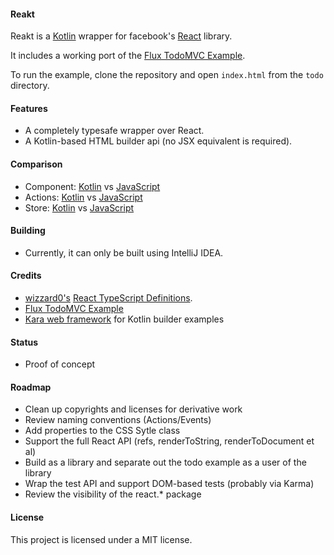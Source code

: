 #### Reakt

Reakt is a [Kotlin](http://kotlinlang.org/) wrapper for facebook's [React](http://facebook.github.io/react/) library.

It includes a working port of the [Flux TodoMVC Example](https://github.com/facebook/flux/tree/master/examples/flux-todomvc).

To run the example, clone the repository and open `index.html` from the `todo` directory.

#### Features
* A completely typesafe wrapper over React.
* A Kotlin-based HTML builder api (no JSX equivalent is required).

#### Comparison
* Component: [Kotlin](https://github.com/andrewoma/reakt/blob/master/src/todo/components/TodoItem.kt)  vs [JavaScript](https://github.com/facebook/flux/blob/master/examples/flux-todomvc/js/components/TodoItem.react.js)
* Actions: [Kotlin](https://github.com/andrewoma/reakt/blob/master/src/todo/actions/Actions.kt)  vs [JavaScript](https://github.com/facebook/flux/blob/master/examples/flux-todomvc/js/actions/TodoActions.js)  
* Store: [Kotlin](https://github.com/andrewoma/reakt/blob/master/src/todo/stores/TodoStore.kt)  vs [JavaScript](https://github.com/facebook/flux/blob/master/examples/flux-todomvc/js/stores/TodoStore.js)

#### Building
* Currently, it can only be built using IntelliJ IDEA.

#### Credits
* [wizzard0's](https://github.com/wizzard0) [React TypeScript Definitions](https://github.com/wizzard0/react-typescript-definitions).
* [Flux TodoMVC Example](https://github.com/facebook/flux/tree/master/examples/flux-todomvc)
* [Kara web framework](http://karaframework.com/) for Kotlin builder examples

#### Status
* Proof of concept

#### Roadmap
* Clean up copyrights and licenses for derivative work
* Review naming conventions (Actions/Events)
* Add properties to the CSS Sytle class
* Support the full React API (refs, renderToString, renderToDocument et al)
* Build as a library and separate out the todo example as a user of the library
* Wrap the test API and support DOM-based tests (probably via Karma)
* Review the visibility of the react.* package

#### License
This project is licensed under a MIT license.
